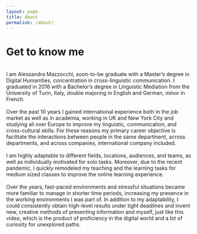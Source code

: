 ```yaml
---
layout: page
title: About
permalink: /about/
---
```

# Get to know me

<br>
I am Alessandra Mazzocchi, soon-to-be graduate with a Master’s degree in Digital Humanities, concentration in cross-linguistic communication. I graduated in 2016 with a Bachelor’s degree in Linguistic Mediation from the University of Turin, Italy, double majoring in English and German, minor in French. 
<br>
<br>
Over the past 10 years I gained international experience both in the job market as well as in academia, working in UK and New York City and studying all over Europe to improve my linguistic, communication, and cross-cultural skills. For these reasons my primary career objective is facilitate the interactions between people in the same department, across departments, and across companies, international company included. 
<br>
<br>
I am highly adaptable to different fields, locations, audiences, and teams, as well as individually motivated for solo tasks. Moreover, due to the recent pandemic, I quickly remodeled my teaching and the learning tasks for medium sized classes to improve the online learning experience.
<br>
<br>
Over the years, fast-paced environments and stressful situations became more familiar to manage in shorter time periods, increasing my presence in the working environments I was part of. In addition to my adaptability, I could consistently obtain high-level results under tight deadlines and invent new, creative methods of presenting information and myself, just like this video, which is the product of proficiency in the digital world and a lot of curiosity for unexplored paths. 
